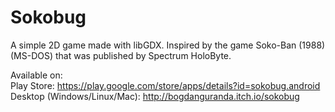 Sokobug
=======
A simple 2D game made with libGDX. Inspired by the game Soko-Ban (1988) (MS-DOS) that was published by Spectrum HoloByte.

Available on:  
Play Store: https://play.google.com/store/apps/details?id=sokobug.android  
Desktop (Windows/Linux/Mac): http://bogdanguranda.itch.io/sokobug  
